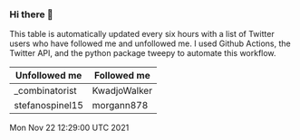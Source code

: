 ### Hi there 👋

This table is automatically updated every six hours with a list of Twitter users who have followed me and unfollowed me. I used Github Actions, the Twitter API, and the python package tweepy to automate this workflow.

| Unfollowed me |  Followed me |
| --- | --- |
|_combinatorist|KwadjoWalker|
|stefanospinel15|morgann878|
Mon Nov 22 12:29:00 UTC 2021
